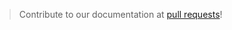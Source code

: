 > Contribute to our documentation at [pull requests](https://github.com/ruisuantonio/kosperium/pulls)!
